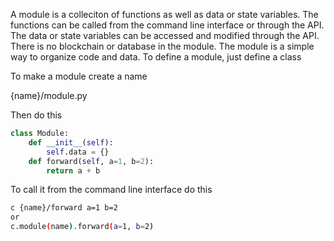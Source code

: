 A module is a colleciton of functions as well as data or state 
variables. The functions can be called from the command line interface or through the API. The data or state variables can be accessed and modified through the API. There is no blockchain or database in the module. The module is a simple way to organize code and data. To define a module, just define a class

To make a module create a name

{name}/module.py

Then do this

```python
class Module:
    def __init__(self):
        self.data = {}
    def forward(self, a=1, b=2):
        return a + b
```

To call it from the command line interface do this

```bash
c {name}/forward a=1 b=2
or 
c.module(name).forward(a=1, b=2)
```

